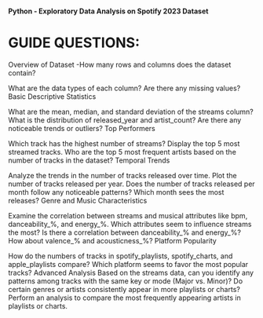 #### Python - Exploratory Data Analysis on Spotify 2023 Dataset
# GUIDE QUESTIONS:

Overview of Dataset -How many rows and columns does the dataset contain?

What are the data types of each column? Are there any missing values?
Basic Descriptive Statistics

What are the mean, median, and standard deviation of the streams column?
What is the distribution of released_year and artist_count? Are there any noticeable trends or outliers?
Top Performers

Which track has the highest number of streams? Display the top 5 most streamed tracks.
Who are the top 5 most frequent artists based on the number of tracks in the dataset?
Temporal Trends

Analyze the trends in the number of tracks released over time. Plot the number of tracks released per year.
Does the number of tracks released per month follow any noticeable patterns? Which month sees the most releases?
Genre and Music Characteristics

Examine the correlation between streams and musical attributes like bpm, danceability_%, and energy_%. Which attributes seem to influence streams the most?
Is there a correlation between danceability_% and energy_%? How about valence_% and acousticness_%?
Platform Popularity

How do the numbers of tracks in spotify_playlists, spotify_charts, and apple_playlists compare? Which platform seems to favor the most popular tracks?
Advanced Analysis
Based on the streams data, can you identify any patterns among tracks with the same key or mode (Major vs. Minor)?
Do certain genres or artists consistently appear in more playlists or charts? Perform an analysis to compare the most frequently appearing artists in playlists or charts.

